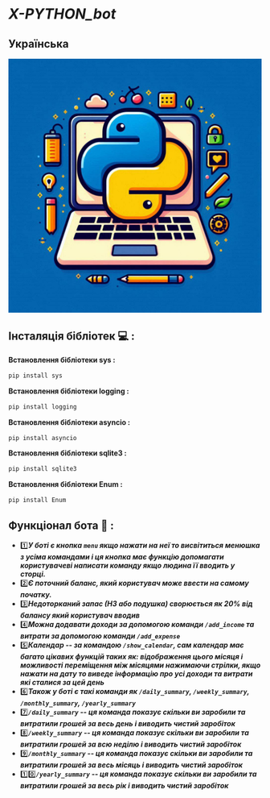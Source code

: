# ***X-PYTHON_bot***
## **Українська**

![](3.jpg)

## **Інсталяція бібліотек** :computer: **:**
**Встановлення бібліотеки sys :**
```python
pip install sys
```
**Встановлення бібліотеки logging :**
```python
pip install logging
```
**Встановлення бібліотеки asyncio :**
```python
pip install asyncio
```
**Встановлення бібліотеки sqlite3 :**
```python
pip install sqlite3
```
**Встановлення бібліотеки Enum :**
```python
pip install Enum
```

## **Функціонал бота** :page_with_curl: **:**
+ :one:***У боті є кнопка `menu` якщо нажати на неї то висвітиться менюшка з усіма командами і ця кнопка має функцію допомагати користувачеві написати команду якщо людина її вводить у сторці.***
+ :two:***Є поточний баланс, який користувач може ввести на самому початку.***
+ :three:***Недоторканий запас (НЗ або подушка) сворюється як 20% від балансу який користувач вводив***
+ :four:***Можна додавати доходи за допомогою команди `/add_income` та витрати за допомогою команди `/add_expense`***
+ :five:***Календар -- за командою `/show_calendar`, сам календар має багато цікавих функцій таких як: відображення цього місяця і можливості переміщення між місяцями нажимаючи стрілки, якщо нажати на дату то виведе інформацію про усі доходи та витрати які сталися за цей день***
+ :six:***Також у боті є такі команди як `/daily_summary`, `/weekly_summary`, `/monthly_summary`, `/yearly_summary`***
+ :seven:***`/daily_summary` -- ця команда  показує скільки ви заробили та витратили грошей за весь день і виводить чистий заробіток***
+ :eight:***`/weekly_summary` -- ця команда  показує скільки ви заробили та витратили грошей за всю неділю і виводить чистий заробіток***
+ :nine:***`/monthly_summary` -- ця команда  показує скільки ви заробили та витратили грошей за весь місяць і виводить чистий заробіток***
+ :one::zero:***`/yearly_summary` -- ця команда  показує скільки ви заробили та витратили грошей за весь рік і виводить чистий заробіток***